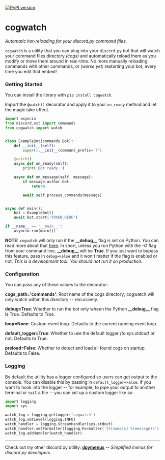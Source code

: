 [![PyPI version](https://badge.fury.io/py/cogwatch.svg)](https://badge.fury.io/py/cogwatch)

# cogwatch

*Automatic hot-reloading for your discord.py command files.*

`cogwatch` is a utility that you can plug into your `discord.py` bot that will watch your command files directory *(cogs)* 
and automatically reload them as you modify or move them around in real-time. No more manually reloading commands with 
other commands, or *(worse yet)* restarting your bot, every time you edit that embed!

### Getting Started
You can install the library with `pip install cogwatch`.

Import the `@watch()` decorator and apply it to your `on_ready` method and let the magic take effect.

```python
import asyncio
from discord.ext import commands
from cogwatch import watch


class ExampleBot(commands.Bot):
    def __init__(self):
        super().__init__(command_prefix='!')

    @watch()
    async def on_ready(self):
        print('Bot ready.')

    async def on_message(self, message):
        if message.author.bot:
            return

        await self.process_commands(message)


async def main():
    bot = ExampleBot()
    await bot.start('TOKEN_HERE')

if __name__ == '__main__':
    asyncio.run(main())
```

**NOTE:** `cogwatch` will only run if the **\_\_debug\_\_** flag is set on Python. You can read more about that 
[here](https://docs.python.org/3/library/constants.html). In short, unless you run Python with the *-O* flag from
your command line, **\_\_debug\_\_** will be **True**. If you just want to bypass this feature, pass in `debug=False` and
it won't matter if the flag is enabled or not. *This is a development tool. You should not run it on production.*

### Configuration
You can pass any of these values to the decorator:

**cogs_path='commands'**: Root name of the cogs directory; cogwatch will only watch within this directory -- recursively.

**debug=True**: Whether to run the bot only wheen the Python **\_\_debug\_\_** flag is True. Defaults to True.

**loop=None**: Custom event loop. Defaults to the current running event loop.

**default_logger=True**: Whether to use the default logger *(to sys.stdout)* or not. Defaults to True.

**preload=False**: Whether to detect and load all found cogs on startup. Defaults to False.

### Logging
By default the utility has a logger configured so users can get output to the console. You can disable this by
passing in `default_logger=False`. If you want to hook into the logger -- for example, to pipe your output to another
terminal or `tail` a file -- you can set up a custom logger like so:

```python
import logging
import sys

watch_log = logging.getLogger('cogwatch')
watch_log.setLevel(logging.INFO)
watch_handler = logging.StreamHandler(sys.stdout)
watch_handler.setFormatter(logging.Formatter('[%(name)s] %(message)s'))
watch_log.addHandler(watch_handler)
```

-----

Check out my other discord.py utility: **[dpymenus](https://github.com/robertwayne/dpymenus)** -- *Simplified menus for discord.py developers.*
